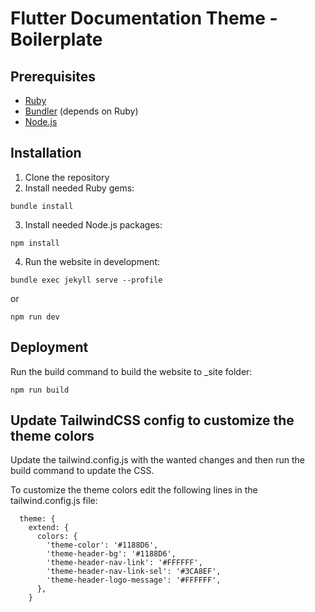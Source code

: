 # Flutter Documentation Theme - Boilerplate

## Prerequisites

- [Ruby](https://www.ruby-lang.org/en/documentation/installation/)
- [Bundler](https://bundler.io/) (depends on Ruby)
- [Node.js](https://nodejs.org/)

## Installation

1. Clone the repository
2. Install needed Ruby gems:
```
bundle install
```
3. Install needed Node.js packages:
```
npm install
```
4. Run the website in development:
```
bundle exec jekyll serve --profile
```
or
```
npm run dev
```

## Deployment
Run the build command to build the website to _site folder:
```
npm run build
````

## Update TailwindCSS config to customize the theme colors

Update the tailwind.config.js with the wanted changes and then run the build command to update the CSS.


To customize the theme colors edit the following lines in the tailwind.config.js file:
```
  theme: {
    extend: {
      colors: {
        'theme-color': '#1188D6',
        'theme-header-bg': '#1188D6',
        'theme-header-nav-link': '#FFFFFF',
        'theme-header-nav-link-sel': '#3CA8EF',
        'theme-header-logo-message': '#FFFFFF',
      },
    }
```
